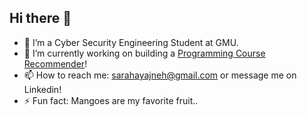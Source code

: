 ## Hi there 👋

- 🔭 I’m a Cyber Security Engineering Student at GMU. 
- 🌱 I’m currently working on building a [Programming Course Recommender]([url](https://github.com/sara-hay/course-recommender))!
- 📫 How to reach me: sarahayajneh@gmail.com or message me on Linkedin!
- ⚡ Fun fact: Mangoes are my favorite fruit..
